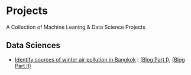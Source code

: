 # Projects
A Collection of Machine Leaning &amp; Data Science Projects

## Data Sciences
- [Identify sources of winter air pollution in Bangkok](https://github.com/worasom/aqi_thailand) : [(Blog Part I)](https://towardsdatascience.com/identifying-the-sources-of-winter-air-pollution-in-bangkok-part-i-d4392ea608dc), [(Blog Part II)](https://towardsdatascience.com/identifying-the-sources-of-winter-air-pollution-in-bangkok-part-ii-72539f9b767a)
